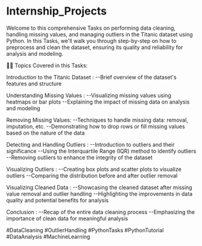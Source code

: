 # Internship_Projects
Welcome to this comprehensive Tasks on performing data cleaning, handling missing values, and managing outliers in the Titanic dataset using Python. In this Tasks, we'll walk you through step-by-step on how to preprocess and clean the dataset, ensuring its quality and reliability for analysis and modeling.

🚢🧹 Topics Covered in this Tasks:

Introduction to the Titanic Dataset :
--Brief overview of the dataset's features and structure

Understanding Missing Values :
--Visualizing missing values using heatmaps or bar plots
--Explaining the impact of missing data on analysis and modeling

Removing Missing Values:
--Techniques to handle missing data: removal, imputation, etc.
--Demonstrating how to drop rows or fill missing values based on the nature of the data

Detecting and Handling Outliers :
--Introduction to outliers and their significance
--Using the Interquartile Range (IQR) method to identify outliers
--Removing outliers to enhance the integrity of the dataset

Visualizing Outliers :
--Creating box plots and scatter plots to visualize outliers
--Comparing the distribution before and after outlier removal

Visualizing Cleaned Data :
--Showcasing the cleaned dataset after missing value removal and outlier handling
--Highlighting the improvements in data quality and potential benefits for analysis

Conclusion :
--Recap of the entire data cleaning process
--Emphasizing the importance of clean data for meaningful analysis



 

#DataCleaning #OutlierHandling #PythonTasks #PythonTutorial #DataAnalysis #MachineLearning
